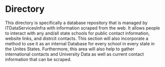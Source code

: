 # Directory

This directory is specifically a database repository that is managed by ITDataServicesInfra with information scraped from the web. 
It allows people to interact with any and/all state schools for public contact information, website links, and distrcit contacts.
This section will also incorporate a method to use it as an internal Database for every school in every state in the Unites States.
Furthermore, this area will also help to gather international contacts and University Data as well as current contact information that can be scraped. 

